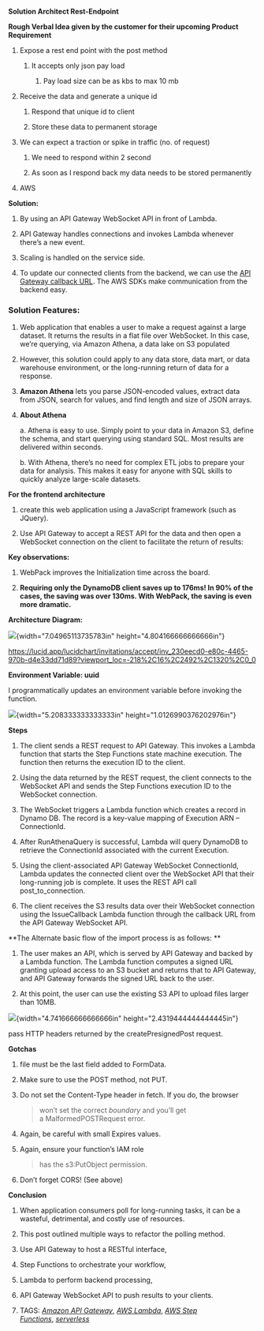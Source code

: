 **Solution Architect Rest-Endpoint**

**Rough Verbal Idea given by the customer for their upcoming Product
Requirement**

1.  Expose a rest end point with the post method

    1.  It accepts only json pay load

        1.  Pay load size can be as kbs to max 10 mb

2.  Receive the data and generate a unique id

    1.  Respond that unique id to client

    2.  Store these data to permanent storage

3.  We can expect a traction or spike in traffic (no. of request)

    1.  We need to respond within 2 second

    2.  As soon as I respond back my data needs to be stored permanently

4.  AWS

**Solution:**

1.  By using an API Gateway WebSocket API in front of Lambda.

2.  API Gateway handles connections and invokes Lambda whenever there’s
    a new event.

3.  Scaling is handled on the service side.

4.  To update our connected clients from the backend, we can use
    the [API Gateway callback
    URL](https://docs.aws.amazon.com/apigateway/latest/developerguide/apigateway-how-to-call-websocket-api-connections.html).
    The AWS SDKs make communication from the backend easy.

### **Solution Features:**

1.  Web application that enables a user to make a request against a
    large dataset. It returns the results in a flat file over WebSocket.
    In this case, we’re querying, via Amazon Athena, a data lake on S3
    populated

2.  However, this solution could apply to any data store, data mart, or
    data warehouse environment, or the long-running return of data for
    a response.

3.  **Amazon Athena** lets you parse JSON-encoded values, extract data
    from JSON, search for values, and find length and size of
    JSON arrays.

4.  **About Athena**

    a.  Athena is easy to use. Simply point to your data in Amazon S3,
        define the schema, and start querying using standard SQL. Most
        results are delivered within seconds.

    b.  With Athena, there’s no need for complex ETL jobs to prepare
        your data for analysis. This makes it easy for anyone with SQL
        skills to quickly analyze large-scale datasets.

**For the frontend architecture**

1.  create this web application using a JavaScript framework (such
    as JQuery).

2.  Use API Gateway to accept a REST API for the data and then open a
    WebSocket connection on the client to facilitate the return of
    results:

**Key observations:**

1.  WebPack improves the Initialization time across the board.

2.  **Requiring only the DynamoDB client saves up to 176ms! In 90% of
    the cases, the saving was over 130ms. With WebPack, the saving is
    even more dramatic.**

**Architecture Diagram:**

![](media/image1.png){width="7.04965113735783in"
height="4.804166666666666in"}

<https://lucid.app/lucidchart/invitations/accept/inv_230eecd0-e80c-4465-970b-d4e33dd71d89?viewport_loc=-218%2C16%2C2492%2C1320%2C0_0>

**Environment Variable: uuid**

I programmatically updates an environment variable before invoking the
function.

![](media/image2.png){width="5.208333333333333in"
height="1.0126990376202976in"}

**Steps**

1.  The client sends a REST request to API Gateway. This invokes a
    Lambda function that starts the Step Functions state
    machine execution. The function then returns the execution ID to
    the client.

2.  Using the data returned by the REST request, the client connects to
    the WebSocket API and sends the Step Functions execution ID to the
    WebSocket connection.

3.  The WebSocket triggers a Lambda function which creates a record in
    Dynamo DB. The record is a key-value mapping of Execution ARN
    – ConnectionId.

4.  After RunAthenaQuery is successful, Lambda will query DynamoDB to
    retrieve the ConnectionId associated with the current Execution.

5.  Using the client-associated API Gateway WebSocket ConnectionId,
    Lambda updates the connected client over the WebSocket API that
    their long-running job is complete. It uses the REST API
    call post\_to\_connection.

6.  The client receives the S3 results data over their WebSocket
    connection using the IssueCallback Lambda function through the
    callback URL from the API Gateway WebSocket API.

**The Alternate basic flow of the import process is as follows: **

1.  The user makes an API, which is served by API Gateway and backed by
    a Lambda function. The Lambda function computes a signed URL
    granting upload access to an S3 bucket and returns that to API
    Gateway, and API Gateway forwards the signed URL back to the user.

2.  At this point, the user can use the existing S3 API to upload files
    larger than 10MB.

![](media/image3.png){width="4.741666666666666in"
height="2.4319444444444445in"}

pass HTTP headers returned by the createPresignedPost request.

**Gotchas**

1.  file must be the last field added to FormData.

2.  Make sure to use the POST method, not PUT.

3.  Do not set the Content-Type header in fetch. If you do, the browser
    > won’t set the correct *boundary* and you’ll
    > get a MalformedPOSTRequest error.

4.  Again, be careful with small Expires values.

5.  Again, ensure your function’s IAM role
    > has the s3:PutObject permission.

6.  Don’t forget CORS! (See above)

**Conclusion**

1.  When application consumers poll for long-running tasks, it can be a
    wasteful, detrimental, and costly use of resources.

2.  This post outlined multiple ways to refactor the polling method.

3.  Use API Gateway to host a RESTful interface,

4.  Step Functions to orchestrate your workflow,

5.  Lambda to perform backend processing,

6.  API Gateway WebSocket API to push results to your clients.

7.  TAGS: [*Amazon API
    Gateway*](https://aws.amazon.com/blogs/compute/tag/amazon-api-gateway/), [*AWS
    Lambda*](https://aws.amazon.com/blogs/compute/tag/aws-lambda/), [*AWS
    Step
    Functions*](https://aws.amazon.com/blogs/compute/tag/aws-step-functions/), [*serverless*](https://aws.amazon.com/blogs/compute/tag/serverless/)
